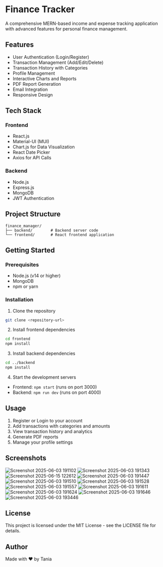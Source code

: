 # Finance Tracker

A comprehensive MERN-based income and expense tracking application with advanced features for personal finance management.

## Features

- User Authentication (Login/Register)
- Transaction Management (Add/Edit/Delete)
- Transaction History with Categories
- Profile Management
- Interactive Charts and Reports
- PDF Report Generation
- Email Integration
- Responsive Design

## Tech Stack

### Frontend
- React.js
- Material-UI (MUI)
- Chart.js for Data Visualization
- React Date Picker
- Axios for API Calls

### Backend
- Node.js
- Express.js
- MongoDB
- JWT Authentication

## Project Structure

```
finance_manager/
├── backend/        # Backend server code
└── frontend/       # React frontend application
```

## Getting Started

### Prerequisites
- Node.js (v14 or higher)
- MongoDB
- npm or yarn

### Installation

1. Clone the repository
```bash
git clone <repository-url>
```

2. Install frontend dependencies
```bash
cd frontend
npm install
```

3. Install backend dependencies
```bash
cd ../backend
npm install
```

4. Start the development servers
- Frontend: `npm start` (runs on port 3000)
- Backend: `npm run dev` (runs on port 4000)

## Usage

1. Register or Login to your account
2. Add transactions with categories and amounts
3. View transaction history and analytics
4. Generate PDF reports
5. Manage your profile settings

## Screenshots

![Screenshot 2025-06-03 191102](https://github.com/user-attachments/assets/efdb459c-3931-4e53-91d5-f76bd3daafce)
![Screenshot 2025-06-03 191343](https://github.com/user-attachments/assets/84113c27-15a3-4d64-9380-81b001f44163)
![Screenshot 2025-06-15 122612](https://github.com/user-attachments/assets/345bd237-c8c0-4812-a1a6-75d3ddeb135b)
![Screenshot 2025-06-03 191447](https://github.com/user-attachments/assets/b6b18606-b0a2-4cd7-8316-f267e10b8ad0)
![Screenshot 2025-06-03 191510](https://github.com/user-attachments/assets/678e17ed-f019-42c0-a6dd-73cd30f97e7f)
![Screenshot 2025-06-03 191528](https://github.com/user-attachments/assets/f47ce0de-3a30-41cd-bc27-c1b8cbd8feef)
![Screenshot 2025-06-03 191557](https://github.com/user-attachments/assets/68c63f9b-f962-4dd1-a898-29c5b0b447c3)
![Screenshot 2025-06-03 191611](https://github.com/user-attachments/assets/f543a260-d02d-49c1-9d58-2f073d335f94)
![Screenshot 2025-06-03 191624](https://github.com/user-attachments/assets/088e4959-05a4-4109-9616-ea833aaa1ba0)
![Screenshot 2025-06-03 191646](https://github.com/user-attachments/assets/ea8838f4-0354-4e0b-b920-548e048b6344)
![Screenshot 2025-06-03 193446](https://github.com/user-attachments/assets/b2830449-37ee-4a67-ae3f-1da4304f8d5c)



## License

This project is licensed under the MIT License - see the LICENSE file for details.

## Author

Made with ❤️ by Tania
